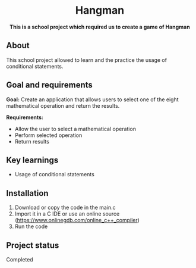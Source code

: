 <h1 align="center">Hangman</h1>
<p align="center"><strong>This is a school project which required us to create a game of Hangman</strong>
</p>
<h2>About</h2>
    This school project allowed to learn and the practice the usage of conditional statements.

<h2>Goal and requirements</h2>

<strong>Goal:</strong> Create an application that allows users to select one of the eight mathematical operation and return the results.

<strong>Requirements: </strong>
<ul>
  <li>Allow the user to select a mathematical operation</li>
  <li>Perform selected operation</li>
  <li>Return results</li>
</ul>

<h2>Key learnings</h2>

- Usage of conditional statements

<h2>Installation</h2>

1. Download or copy the code in the main.c
2. Import it in a C IDE or use an online source (https://www.onlinegdb.com/online_c++_compiler)
3. Run the code

<h2>Project status</h2>
Completed

